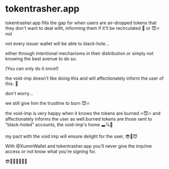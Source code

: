 # tokentrasher.app

tokentrasher.app fills the gap for when users are air-dropped tokens that they don't want to deal with, informing them if it'll be recirculated 👿 or 😈🔥not

not every issuer wallet will be able to black-hole...

either through intentional mechanisms in their distribution or simply not knowing the best avenue to do so.

(You can only do it once!)

the void-imp doesn't like doing this and will affectionately inform the user of this. 👿

don't worry...

we still give him the trustline to burn 😈🔥

the void-imp is very happy when it knows the tokens are burned 🔥😈🔥 and affectionately informs the user as well.burned tokens are those sent to "black-holed" accounts, the void-imp's home 🕳️🔍👀

my pact with the void imp will ensure delight for the user,  😎🤝😈

With @XummWallet and tokentrasher.app you'll never give the imp/me access or not know what you're signing for.

😎🤝📱🤚🔐🔏👿

